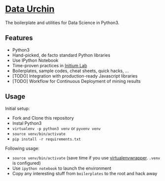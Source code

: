 # [Data Urchin](https://github.com/initiumlab/data-urchin)

The boilerplate and utilities for Data Science in Python3.

## Features

* Python3
* Hand-picked, de facto standard Python libraries
* Use IPython Notebook
* Time-proven practices in [Initium Lab](http://initiumlab.com)
* Boilerplates, sample codes, cheat sheets, quick hacks, ...
* [TODO] Integration with production-ready Javascript libraries
* [TODO] Workflow for Continuous Deployment of mining results

## Usage

Initial setup:

* Fork and Clone this repository
* Instal Python3
* `virtualenv -p python3 venv` or `pyvenv venv`
* `source venv/bin/activate`
* `pip install -r requirements.txt`

Following usage:

* `source venv/bin/activate` (save time if you use [virtualenvwrapper](https://virtualenvwrapper.readthedocs.org/en/latest/). `.venv` is configured)
* Use `ipython notebook` to launch the environment
* Copy any interesting stuff from `boilerplates` to the root and hack away


